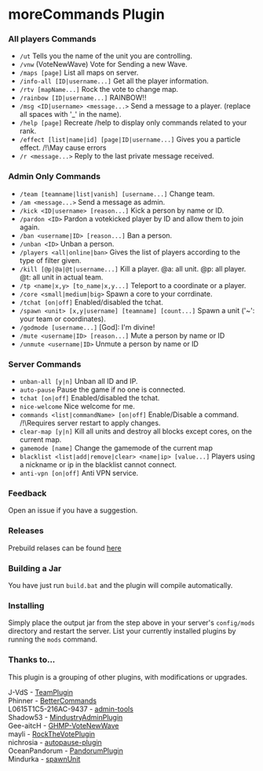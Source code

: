 # moreCommands Plugin

### All players Commands
* `/ut` Tells you the name of the unit you are controlling.
* `/vnw` (VoteNewWave) Vote for Sending a new Wave.
* `/maps [page]` List all maps on server.
* `/info-all [ID|username...]` Get all the player information.
* `/rtv [mapName...]` Rock the vote to change map.
* `/rainbow [ID|username...]` RAINBOW!!
* `/msg <ID|username> <message...>` Send a message to a player. (replace all spaces with '_' in the name).
* `/help [page]` Recreate /help to display only commands related to your rank.
* `/effect [list|name|id] [page|ID|username...]` Gives you a particle effect. /!\May cause errors
* `/r <message...>` Reply to the last private message received.

### Admin Only Commands
* `/team [teamname|list|vanish] [username...]` Change team.
* `/am <message...>` Send a message as admin.
* `/kick <ID|username> [reason...]` Kick a person by name or ID.
* `/pardon <ID>` Pardon a votekicked player by ID and allow them to join again.
* `/ban <username|ID> [reason...]`  Ban a person.
* `/unban <ID>` Unban a person.
* `/players <all|online|ban>` Gives the list of players according to the type of filter given.
* `/kill [@p|@a|@t|username...]` Kill a player. @a: all unit. @p: all player. @t: all unit in actual team.
* `/tp <name|x,y> [to_name|x,y...]` Teleport to a coordinate or a player.
* `/core <small|medium|big>` Spawn a core to your corrdinate.
* `/tchat [on|off]` Enabled/disabled the tchat.
* `/spawn <unit> [x,y|username] [teamname] [count...]` Spawn a unit ('~': your team or coordinates).
* `/godmode [username...]` [God]: I'm divine!
* `/mute <username|ID> [reason...]` Mute a person by name or ID
* `/unmute <username|ID>` Unmute a person by name or ID

### Server Commands
* `unban-all [y|n]` Unban all ID and IP.
* `auto-pause` Pause the game if no one is connected.
* `tchat [on|off]` Enabled/disabled the tchat.
* `nice-welcome` Nice welcome for me.
* `commands <list|commandName> [on|off]` Enable/Disable a command. /!\\Requires server restart to apply changes.
* `clear-map [y|n]` Kill all units and destroy all blocks except cores, on the current map.
* `gamemode [name]` Change the gamemode of the current map
* `blacklist <list|add|remove|clear> <name|ip> [value...]` Players using a nickname or ip in the blacklist cannot connect.
* `anti-vpn [on|off]` Anti VPN service.

### Feedback
Open an issue if you have a suggestion.

### Releases
Prebuild relases can be found [here](https://github.com/ZetaMap/moreCommands/releases) 

### Building a Jar 
You have just run `build.bat` and the plugin will compile automatically.


### Installing
Simply place the output jar from the step above in your server's `config/mods` directory and restart the server.
List your currently installed plugins by running the `mods` command.

### Thanks to...
This plugin is a grouping of other plugins, with modifications or upgrades.

J-VdS - [TeamPlugin](https://github.com/J-VdS/TeamPlugin)<br>
Phinner - [BetterCommands](https://github.com/Phinner/BetterCommands)<br>
L0615T1C5-216AC-9437 - [admin-tools](https://github.com/L0615T1C5-216AC-9437/admin-tools)<br>
Shadow53 - [MindustryAdminPlugin](https://github.com/Shadow53/MindustryAdminPlugin)<br>
Gee-aitcH - [GHMP-VoteNewWave](https://github.com/Gee-aitcH/GHMP-VoteNewWave)<br>
mayli - [RockTheVotePlugin](https://github.com/mayli/RockTheVotePlugin)<br>
nichrosia - [autopause-plugin](https://github.com/nichrosia/autopause-plugin)<br>
OceanPandorum - [PandorumPlugin](https://github.com/OceanPandorum/PandorumPlugin)<br>
Mindurka - [spawnUnit](https://github.com/Mindurka/spawnUnit)
